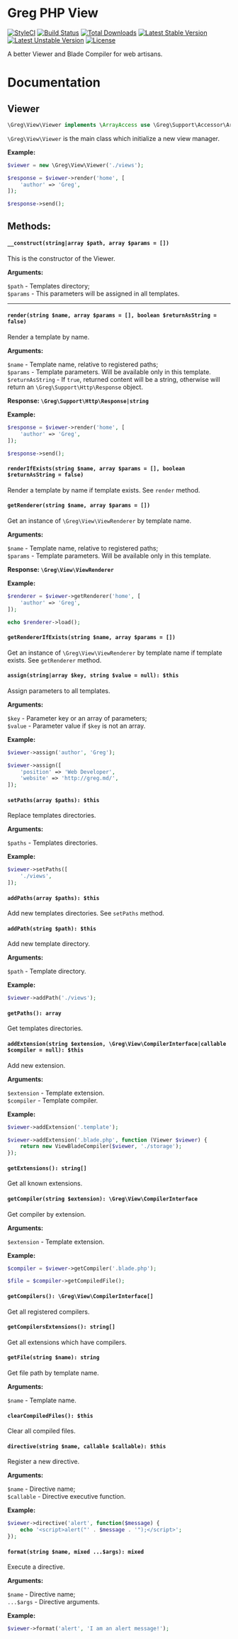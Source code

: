 # Greg PHP View

[![StyleCI](https://styleci.io/repos/71001054/shield?style=flat)](https://styleci.io/repos/71001054)
[![Build Status](https://travis-ci.org/greg-md/php-view.svg)](https://travis-ci.org/greg-md/php-view)
[![Total Downloads](https://poser.pugx.org/greg-md/php-view/d/total.svg)](https://packagist.org/packages/greg-md/php-view)
[![Latest Stable Version](https://poser.pugx.org/greg-md/php-view/v/stable.svg)](https://packagist.org/packages/greg-md/php-view)
[![Latest Unstable Version](https://poser.pugx.org/greg-md/php-view/v/unstable.svg)](https://packagist.org/packages/greg-md/php-view)
[![License](https://poser.pugx.org/greg-md/php-view/license.svg)](https://packagist.org/packages/greg-md/php-view)

A better Viewer and Blade Compiler for web artisans.

# Documentation

## Viewer

```php
\Greg\View\Viewer implements \ArrayAccess use \Greg\Support\Accessor\ArrayAccessTrait
```

`\Greg\View\Viewer` is the main class which initialize a new view manager.

**Example:**

```php
$viewer = new \Greg\View\Viewer('./views');

$response = $viewer->render('home', [
    'author' => 'Greg',
]);

$response->send();
```

Methods:
---

#### `__construct(string|array $path, array $params = [])` 

This is the constructor of the Viewer.

**Arguments:**

`$path` - Templates directory;  
`$params` - This parameters will be assigned in all templates.

---

#### `render(string $name, array $params = [], boolean $returnAsString = false)`

Render a template by name.

**Arguments:**

`$name` - Template name, relative to registered paths;  
`$params` - Template parameters. Will be available only in this template.  
`$returnAsString` - If `true`, returned content will be a string, otherwise will return an `\Greg\Support\Http\Response` object.

**Response: `\Greg\Support\Http\Response|string`**

**Example:**

```php
$response = $viewer->render('home', [
    'author' => 'Greg',
]);

$response->send();
```

#### `renderIfExists(string $name, array $params = [], boolean $returnAsString = false)`

Render a template by name if template exists. See `render` method.

#### `getRenderer(string $name, array $params = [])`

Get an instance of `\Greg\View\ViewRenderer` by template name.

**Arguments:**

`$name` - Template name, relative to registered paths;  
`$params` - Template parameters. Will be available only in this template.

**Response: `\Greg\View\ViewRenderer`**

**Example:**

```php
$renderer = $viewer->getRenderer('home', [
    'author' => 'Greg',
]);

echo $renderer->load();
```

#### `getRendererIfExists(string $name, array $params = [])`

Get an instance of `\Greg\View\ViewRenderer` by template name if template exists. See `getRenderer` method.

#### `assign(string|array $key, string $value = null): $this`

Assign parameters to all templates.

**Arguments:**

`$key` - Parameter key or an array of parameters;  
`$value` - Parameter value if `$key` is not an array.  

**Example:**

```php
$viewer->assign('author', 'Greg');

$viewer->assign([
    'position' => 'Web Developer',
    'website' => 'http://greg.md/',
]);
```

#### `setPaths(array $paths): $this`

Replace templates directories.

**Arguments:**

`$paths` - Templates directories.  

**Example:**

```php
$viewer->setPaths([
    './views',
]);
```

#### `addPaths(array $paths): $this`

Add new templates directories. See `setPaths` method.

#### `addPath(string $path): $this`

Add new template directory.

**Arguments:**

`$path` - Template directory.  

**Example:**

```php
$viewer->addPath('./views');
```

#### `getPaths(): array`

Get templates directories.

#### `addExtension(string $extension, \Greg\View\CompilerInterface|callable $compiler = null): $this`

Add new extension.

**Arguments:**

`$extension` - Template extension.  
`$compiler` - Template compiler.

**Example:**

```php
$viewer->addExtension('.template');

$viewer->addExtension('.blade.php', function (Viewer $viewer) {
    return new ViewBladeCompiler($viewer, './storage');
});
```

#### `getExtensions(): string[]`

Get all known extensions.

#### `getCompiler(string $extension): \Greg\View\CompilerInterface`

Get compiler by extension.

**Arguments:**

`$extension` - Template extension.

**Example:**

```php
$compiler = $viewer->getCompiler('.blade.php');

$file = $compiler->getCompiledFile();
```

#### `getCompilers(): \Greg\View\CompilerInterface[]`

Get all registered compilers.

#### `getCompilersExtensions(): string[]`

Get all extensions which have compilers.

#### `getFile(string $name): string`

Get file path by template name.

**Arguments:**

`$name` - Template name.

#### `clearCompiledFiles(): $this`

Clear all compiled files.

#### `directive(string $name, callable $callable): $this`

Register a new directive.

**Arguments:**

`$name` - Directive name;  
`$callable` - Directive executive function.

**Example:**

```php
$viewer->directive('alert', function($message) {
    echo '<script>alert("' . $message . '");</script>';
});
```

#### `format(string $name, mixed ...$args): mixed`

Execute a directive.

**Arguments:**

`$name` - Directive name;  
`...$args` - Directive arguments.

**Example:**

```php
$viewer->format('alert', 'I am an alert message!');
```
